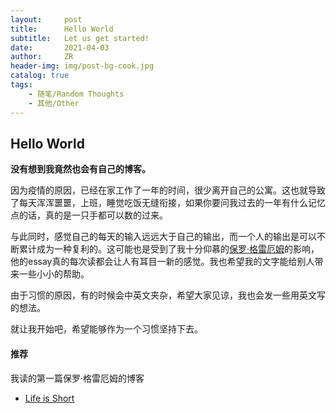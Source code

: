 ```yaml
---
layout:     post
title:      Hello World
subtitle:   Let us get started!
date:       2021-04-03
author:     ZR
header-img: img/post-bg-cook.jpg
catalog: true
tags:
    - 随笔/Random Thoughts
    - 其他/Other
---
```


## Hello World

**没有想到我竟然也会有自己的博客。**

因为疫情的原因，已经在家工作了一年的时间，很少离开自己的公寓。这也就导致了每天浑浑噩噩，上班，睡觉吃饭无缝衔接，如果你要问我过去的一年有什么记忆点的话，真的是一只手都可以数的过来。

与此同时，感觉自己的每天的输入远远大于自己的输出，而一个人的输出是可以不断累计成为一种复利的。这可能也是受到了我十分仰慕的[保罗·格雷厄姆](http://www.paulgraham.com/vb.html)的影响，他的essay真的每次读都会让人有耳目一新的感觉。我也希望我的文字能给别人带来一些小小的帮助。

由于习惯的原因，有的时候会中英文夹杂，希望大家见谅，我也会发一些用英文写的想法。

就让我开始吧，希望能够作为一个习惯坚持下去。

#### 推荐
我读的第一篇保罗·格雷厄姆的博客
- [Life is Short](http://www.paulgraham.com/vb.html)